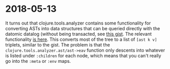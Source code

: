 # 2018-05-13

It turns out that clojure.tools.analyzer contains some functionality
for converting ASTs into data structures that can be queried directly
with the datomic datalog (without being transacted, see
[this gist](https://gist.github.com/stuarthalloway/2645453). The
relevant functionality
[is here](https://github.com/clojure/tools.analyzer/blob/master/src/main/clojure/clojure/tools/analyzer/ast/query.clj). This
converts most of the tree to a list of `[ast k v]` triplets, similar
to the gist. The problem is that the
`clojure.tools.analyzer.ast/ast->eav` function only descents into
whatever is listed under `:children` for each node, which means that
you can't really go into the `:meta` or `:env` maps.
